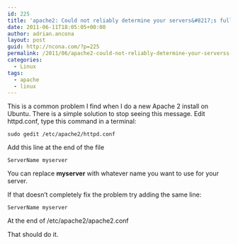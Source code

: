 ```yaml
---
id: 225
title: 'apache2: Could not reliably determine your servers&#8217;s fully qualified domain name, using 127.0.0.1 for ServerName'
date: 2011-06-11T18:05:05+00:00
author: adrian.ancona
layout: post
guid: http://ncona.com/?p=225
permalink: /2011/06/apache2-could-not-reliably-determine-your-serverss-fully-qualified-domain-name-using-127-0-0-1-for-servername/
categories:
  - Linux
tags:
  - apache
  - linux
---
```

This is a common problem I find when I do a new Apache 2 install on Ubuntu. There is a simple solution to stop seeing this message. Edit httpd.conf, type this command in a terminal:

```
sudo gedit /etc/apache2/httpd.conf
```

Add this line at the end of the file

```
ServerName myserver
```

You can replace **myserver** with whatever name you want to use for your server.

If that doesn&#8217;t completely fix the problem try adding the same line:

```
ServerName myserver
```

At the end of /etc/apache2/apache2.conf

That should do it.